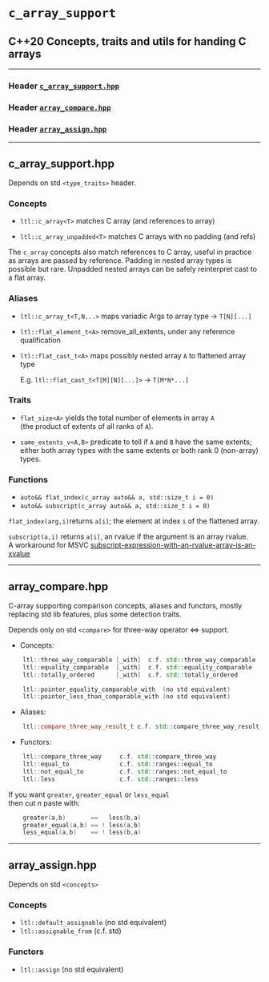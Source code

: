 # **`c_array_support`**

## C++20 Concepts, traits and utils for handing C arrays

------------

### Header [`c_array_support.hpp`](#c_array_supporthpp)

### Header [`array_compare.hpp`](#array_comparehpp)

### Header [`array_assign.hpp`](#c_array_assignhpp)

------------

## c_array_support.hpp

Depends on std `<type_traits>` header.

### Concepts

* `ltl::c_array<T>`          matches C array (and references to array)

* `ltl::c_array_unpadded<T>` matches C arrays with no padding (and refs)

The `c_array` concepts also match references to C array,
useful in practice as arrays are passed by reference.
Padding in nested array types is possible but rare. 
Unpadded nested arrays can be safely reinterpret cast to a flat array.

### Aliases

* `ltl::c_array_t<T,N...>` maps variadic Args to array type -> `T[N][...]`

* `ltl::flat_element_t<A>` remove_all_extents, under any reference qualification

* `ltl::flat_cast_t<A>` maps possibly nested array `A` to flattened array type  
  
  E.g. `ltl::flat_cast_t<T[M][N][...]>` -> `T[M*N*...]`

### Traits

* `flat_size<A>` yields the total number of elements in array `A`  
 (the product of extents of all ranks of `A`).

* `same_extents_v<A,B>` predicate to tell if `A` and `B` have the same extents;  
either both array types with the same extents or both rank 0 (non-array) types.

### Functions

* `auto&& flat_index(c_array auto&& a, std::size_t i = 0)`
* `auto&& subscript(c_array auto&& a, std::size_t i = 0)`

`flat_index(arg,i)`returns `a[i]`;
 the element at index `i` of the flattened array.

`subscript(a,i)` returns `a[i]`, an rvalue if the argument is an array rvalue.  
A workaround for MSVC [subscript-expression-with-an-rvalue-array-is-an-xvalue](https://developercommunity.visualstudio.com/t/subscript-expression-with-an-rvalue-array-is-an-xv/1317259)

------------

## array_compare.hpp

C-array supporting comparison concepts, aliases and functors,
mostly replacing std lib features, plus some detection traits.

   Depends only on std `<compare>` for three-way operator <=> support.

* Concepts:

```C++
    ltl::three_way_comparable [_with]  c.f. std::three_way_comparable
    ltl::equality_comparable  [_with]  c.f. std::equality_comparable
    ltl::totally_ordered      [_with]  c.f. std::totally_ordered

    ltl::pointer_equality_comparable_with  (no std equivalent)
    ltl::pointer_less_than_comparable_with (no std equivalent)
```

* Aliases:

```C++
    ltl::compare_three_way_result_t c.f. std::compare_three_way_result_t
```

* Functors:

```C++
    ltl::compare_three_way     c.f. std::compare_three_way
    ltl::equal_to              c.f. std::ranges::equal_to
    ltl::not_equal_to          c.f. std::ranges::not_equal_to
    ltl::less                  c.f. std::ranges::less
```

If you want `greater`, `greater_equal` or `less_equal`  
then cut n paste with:  

```C++
    greater(a,b)       ==   less(b,a)
    greater_equal(a,b) == ! less(a,b)
    less_equal(a,b)    == ! less(b,a)
```

------------

## array_assign.hpp

Depends on std `<concepts>`

### Concepts

* `ltl::default_assignable` (no std equivalent)
* `ltl::assignable_from` (c.f. std)

### Functors

* `ltl::assign` (no std equivalent)
